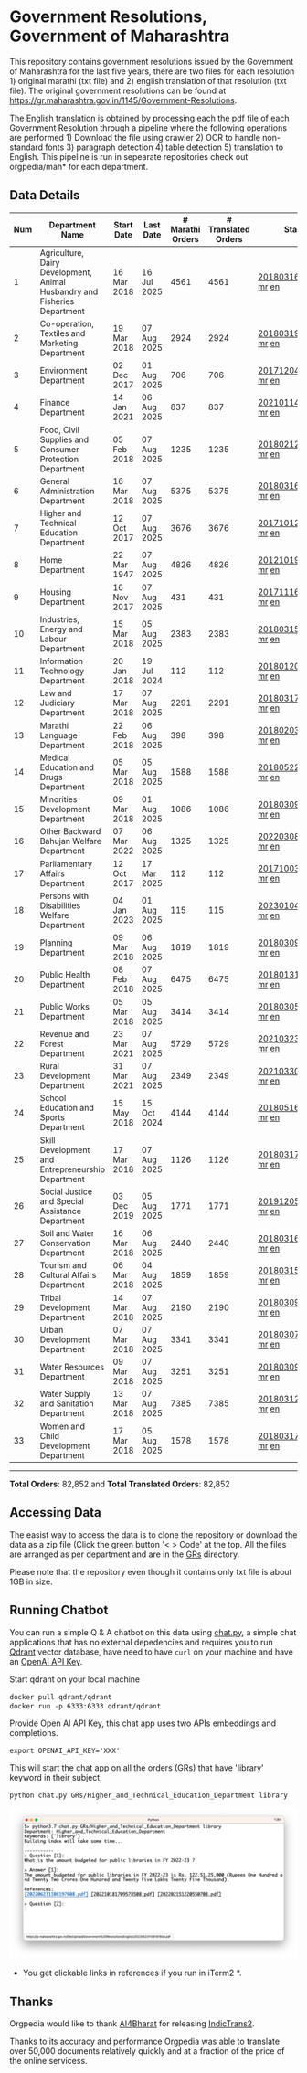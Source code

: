 # Government Resolutions, Government of Maharashtra

This repository contains government resolutions issued by the Government of Maharashtra for the last five years, there are two files for each resolution 1) original marathi (txt file) and 2) english translation of that resolution (txt file). The original government resolutions can be found at https://gr.maharashtra.gov.in/1145/Government-Resolutions.

The English translation is obtained by processing each the pdf file of each Government Resolution through a pipeline where the following operations are performed 1) Download the file using crawler 2) OCR to handle non-standard fonts 3) paragraph detection 4) table  detection 5) translation to English. This pipeline is run in sepearate repositories check out orgpedia/mah* for each department.


## Data Details

| Num | Department Name | Start Date | Last Date | # Marathi Orders | # Translated Orders | Starting Order | Last Order |
| --- | --------------- | ---------- | --------- | ---------------- | ------------------- | -------------- | ---------- |
| 1 | Agriculture, Dairy Development, Animal Husbandry and Fisheries Department | 16 Mar 2018 | 16 Jul 2025 | 4561 | 4561 | [201803161624182101.pdf](https://gr.maharashtra.gov.in/Site/Upload/Government%20Resolutions/English/201803161624182101.pdf) [mr](GRs/Agriculture,_Dairy_Development,_Animal_Husbandry_and_Fisheries_Department/201803161624182101.pdf.mr.txt) [en](GRs/Agriculture,_Dairy_Development,_Animal_Husbandry_and_Fisheries_Department/201803161624182101.pdf.en.txt) | [202507161646542501.pdf](https://gr.maharashtra.gov.in/Site/Upload/Government%20Resolutions/English/202507161646542501.pdf) [mr](GRs/Agriculture,_Dairy_Development,_Animal_Husbandry_and_Fisheries_Department/202507161646542501.pdf.mr.txt) [en](GRs/Agriculture,_Dairy_Development,_Animal_Husbandry_and_Fisheries_Department/202507161646542501.pdf.en.txt) |
| 2 | Co-operation, Textiles and Marketing Department | 19 Mar 2018 | 07 Aug 2025 | 2924 | 2924 | [201803191257576702.pdf](https://gr.maharashtra.gov.in/Site/Upload/Government%20Resolutions/English/201803191257576702.pdf) [mr](GRs/Co-operation,_Textiles_and_Marketing_Department/201803191257576702.pdf.mr.txt) [en](GRs/Co-operation,_Textiles_and_Marketing_Department/201803191257576702.pdf.en.txt) | [202508071702359502.pdf](https://gr.maharashtra.gov.in/Site/Upload/Government%20Resolutions/English/202508071702359502.pdf) [mr](GRs/Co-operation,_Textiles_and_Marketing_Department/202508071702359502.pdf.mr.txt) [en](GRs/Co-operation,_Textiles_and_Marketing_Department/202508071702359502.pdf.en.txt) |
| 3 | Environment Department | 02 Dec 2017 | 01 Aug 2025 | 706 | 706 | [201712041147216904.pdf](https://gr.maharashtra.gov.in/Site/Upload/Government%20Resolutions/English/201712041147216904.pdf) [mr](GRs/Environment_Department/201712041147216904.pdf.mr.txt) [en](GRs/Environment_Department/201712041147216904.pdf.en.txt) | [202508011520386604.pdf](https://gr.maharashtra.gov.in/Site/Upload/Government%20Resolutions/English/202508011520386604.pdf) [mr](GRs/Environment_Department/202508011520386604.pdf.mr.txt) [en](GRs/Environment_Department/202508011520386604.pdf.en.txt) |
| 4 | Finance Department | 14 Jan 2021 | 06 Aug 2025 | 837 | 837 | [202101141237329905.pdf](https://gr.maharashtra.gov.in/Site/Upload/Government%20Resolutions/English/202101141237329905.pdf) [mr](GRs/Finance_Department/202101141237329905.pdf.mr.txt) [en](GRs/Finance_Department/202101141237329905.pdf.en.txt) | [202508061117513505.pdf](https://gr.maharashtra.gov.in/Site/Upload/Government%20Resolutions/English/202508061117513505.pdf) [mr](GRs/Finance_Department/202508061117513505.pdf.mr.txt) [en](GRs/Finance_Department/202508061117513505.pdf.en.txt) |
| 5 | Food, Civil Supplies and Consumer Protection Department | 05 Feb 2018 | 07 Aug 2025 | 1235 | 1235 | [201802121244545806.pdf](https://gr.maharashtra.gov.in/Site/Upload/Government%20Resolutions/English/201802121244545806.pdf) [mr](GRs/Food,_Civil_Supplies_and_Consumer_Protection_Department/201802121244545806.pdf.mr.txt) [en](GRs/Food,_Civil_Supplies_and_Consumer_Protection_Department/201802121244545806.pdf.en.txt) | [202508071828031306.pdf](https://gr.maharashtra.gov.in/Site/Upload/Government%20Resolutions/English/202508071828031306.pdf) [mr](GRs/Food,_Civil_Supplies_and_Consumer_Protection_Department/202508071828031306.pdf.mr.txt) [en](GRs/Food,_Civil_Supplies_and_Consumer_Protection_Department/202508071828031306.pdf.en.txt) |
| 6 | General Administration Department | 16 Mar 2018 | 07 Aug 2025 | 5375 | 5375 | [201803161224022707.pdf](https://gr.maharashtra.gov.in/Site/Upload/Government%20Resolutions/English/201803161224022707.pdf) [mr](GRs/General_Administration_Department/201803161224022707.pdf.mr.txt) [en](GRs/General_Administration_Department/201803161224022707.pdf.en.txt) | [202508071832531607.pdf](https://gr.maharashtra.gov.in/Site/Upload/Government%20Resolutions/English/202508071832531607.pdf) [mr](GRs/General_Administration_Department/202508071832531607.pdf.mr.txt) [en](GRs/General_Administration_Department/202508071832531607.pdf.en.txt) |
| 7 | Higher and Technical Education Department | 12 Oct 2017 | 07 Aug 2025 | 3676 | 3676 | [201710121514029708.pdf](https://gr.maharashtra.gov.in/Site/Upload/Government%20Resolutions/English/201710121514029708.pdf) [mr](GRs/Higher_and_Technical_Education_Department/201710121514029708.pdf.mr.txt) [en](GRs/Higher_and_Technical_Education_Department/201710121514029708.pdf.en.txt) | [202508071836065708.pdf](https://gr.maharashtra.gov.in/Site/Upload/Government%20Resolutions/English/202508071836065708.pdf) [mr](GRs/Higher_and_Technical_Education_Department/202508071836065708.pdf.mr.txt) [en](GRs/Higher_and_Technical_Education_Department/202508071836065708.pdf.en.txt) |
| 8 | Home Department | 22 Mar 1947 | 07 Aug 2025 | 4826 | 4826 | [201210191648552129.pdf](https://gr.maharashtra.gov.in/Site/Upload/Government%20Resolutions/English/201210191648552129.pdf) [mr](GRs/Home_Department/201210191648552129.pdf.mr.txt) [en](GRs/Home_Department/201210191648552129.pdf.en.txt) | [202508072204462829.pdf](https://gr.maharashtra.gov.in/Site/Upload/Government%20Resolutions/English/202508072204462829.pdf) [mr](GRs/Home_Department/202508072204462829.pdf.mr.txt) [en](GRs/Home_Department/202508072204462829.pdf.en.txt) |
| 9 | Housing Department | 16 Nov 2017 | 07 Aug 2025 | 431 | 431 | [201711161447076609.pdf](https://gr.maharashtra.gov.in/Site/Upload/Government%20Resolutions/English/201711161447076609.pdf) [mr](GRs/Housing_Department/201711161447076609.pdf.mr.txt) [en](GRs/Housing_Department/201711161447076609.pdf.en.txt) | [202508071639095709.pdf](https://gr.maharashtra.gov.in/Site/Upload/Government%20Resolutions/English/202508071639095709.pdf) [mr](GRs/Housing_Department/202508071639095709.pdf.mr.txt) [en](GRs/Housing_Department/202508071639095709.pdf.en.txt) |
| 10 | Industries, Energy and Labour Department | 15 Mar 2018 | 05 Aug 2025 | 2383 | 2383 | [201803151204055010.pdf](https://gr.maharashtra.gov.in/Site/Upload/Government%20Resolutions/English/201803151204055010.pdf) [mr](GRs/Industries,_Energy_and_Labour_Department/201803151204055010.pdf.mr.txt) [en](GRs/Industries,_Energy_and_Labour_Department/201803151204055010.pdf.en.txt) | [202508051805043510.pdf](https://gr.maharashtra.gov.in/Site/Upload/Government%20Resolutions/English/202508051805043510.pdf) [mr](GRs/Industries,_Energy_and_Labour_Department/202508051805043510.pdf.mr.txt) [en](GRs/Industries,_Energy_and_Labour_Department/202508051805043510.pdf.en.txt) |
| 11 | Information Technology Department | 20 Jan 2018 | 19 Jul 2024 | 112 | 112 | [201801201843024511.pdf](https://gr.maharashtra.gov.in/Site/Upload/Government%20Resolutions/English/201801201843024511.pdf) [mr](GRs/Information_Technology_Department/201801201843024511.pdf.mr.txt) [en](GRs/Information_Technology_Department/201801201843024511.pdf.en.txt) | [202407191742379111.pdf](https://gr.maharashtra.gov.in/Site/Upload/Government%20Resolutions/English/202407191742379111.pdf) [mr](GRs/Information_Technology_Department/202407191742379111.pdf.mr.txt) [en](GRs/Information_Technology_Department/202407191742379111.pdf.en.txt) |
| 12 | Law and Judiciary Department | 17 Mar 2018 | 07 Aug 2025 | 2291 | 2291 | [201803171129290212.pdf](https://gr.maharashtra.gov.in/Site/Upload/Government%20Resolutions/English/201803171129290212.pdf) [mr](GRs/Law_and_Judiciary_Department/201803171129290212.pdf.mr.txt) [en](GRs/Law_and_Judiciary_Department/201803171129290212.pdf.en.txt) | [202508071821044612.pdf](https://gr.maharashtra.gov.in/Site/Upload/Government%20Resolutions/English/202508071821044612.pdf) [mr](GRs/Law_and_Judiciary_Department/202508071821044612.pdf.mr.txt) [en](GRs/Law_and_Judiciary_Department/202508071821044612.pdf.en.txt) |
| 13 | Marathi Language Department | 22 Feb 2018 | 06 Aug 2025 | 398 | 398 | [201802031549154233.pdf](https://gr.maharashtra.gov.in/Site/Upload/Government%20Resolutions/English/201802031549154233.pdf) [mr](GRs/Marathi_Language_Department/201802031549154233.pdf.mr.txt) [en](GRs/Marathi_Language_Department/201802031549154233.pdf.en.txt) | [202508061759482933.pdf](https://gr.maharashtra.gov.in/Site/Upload/Government%20Resolutions/English/202508061759482933.pdf) [mr](GRs/Marathi_Language_Department/202508061759482933.pdf.mr.txt) [en](GRs/Marathi_Language_Department/202508061759482933.pdf.en.txt) |
| 14 | Medical Education and Drugs Department | 05 Mar 2018 | 05 Aug 2025 | 1588 | 1588 | [201805221424292513.pdf](https://gr.maharashtra.gov.in/Site/Upload/Government%20Resolutions/English/201805221424292513.pdf) [mr](GRs/Medical_Education_and_Drugs_Department/201805221424292513.pdf.mr.txt) [en](GRs/Medical_Education_and_Drugs_Department/201805221424292513.pdf.en.txt) | [202508051518095413.pdf](https://gr.maharashtra.gov.in/Site/Upload/Government%20Resolutions/English/202508051518095413.pdf) [mr](GRs/Medical_Education_and_Drugs_Department/202508051518095413.pdf.mr.txt) [en](GRs/Medical_Education_and_Drugs_Department/202508051518095413.pdf.en.txt) |
| 15 | Minorities Development Department | 09 Mar 2018 | 01 Aug 2025 | 1086 | 1086 | [201803091218355314.pdf](https://gr.maharashtra.gov.in/Site/Upload/Government%20Resolutions/English/201803091218355314.pdf) [mr](GRs/Minorities_Development_Department/201803091218355314.pdf.mr.txt) [en](GRs/Minorities_Development_Department/201803091218355314.pdf.en.txt) | [202508011606311814.pdf](https://gr.maharashtra.gov.in/Site/Upload/Government%20Resolutions/English/202508011606311814.pdf) [mr](GRs/Minorities_Development_Department/202508011606311814.pdf.mr.txt) [en](GRs/Minorities_Development_Department/202508011606311814.pdf.en.txt) |
| 16 | Other Backward Bahujan Welfare Department | 07 Mar 2022 | 06 Aug 2025 | 1325 | 1325 | [202203081752439334.pdf](https://gr.maharashtra.gov.in/Site/Upload/Government%20Resolutions/English/202203081752439334.pdf) [mr](GRs/Other_Backward_Bahujan_Welfare_Department/202203081752439334.pdf.mr.txt) [en](GRs/Other_Backward_Bahujan_Welfare_Department/202203081752439334.pdf.en.txt) | [202508061829447634.pdf](https://gr.maharashtra.gov.in/Site/Upload/Government%20Resolutions/English/202508061829447634.pdf) [mr](GRs/Other_Backward_Bahujan_Welfare_Department/202508061829447634.pdf.mr.txt) [en](GRs/Other_Backward_Bahujan_Welfare_Department/202508061829447634.pdf.en.txt) |
| 17 | Parliamentary Affairs Department | 12 Oct 2017 | 17 Mar 2025 | 112 | 112 | [201710031642378615.pdf](https://gr.maharashtra.gov.in/Site/Upload/Government%20Resolutions/English/201710031642378615.pdf) [mr](GRs/Parliamentary_Affairs_Department/201710031642378615.pdf.mr.txt) [en](GRs/Parliamentary_Affairs_Department/201710031642378615.pdf.en.txt) | [202503171104518215.pdf](https://gr.maharashtra.gov.in/Site/Upload/Government%20Resolutions/English/202503171104518215.pdf) [mr](GRs/Parliamentary_Affairs_Department/202503171104518215.pdf.mr.txt) [en](GRs/Parliamentary_Affairs_Department/202503171104518215.pdf.en.txt) |
| 18 | Persons with Disabilities Welfare Department | 04 Jan 2023 | 01 Aug 2025 | 115 | 115 | [202301041906309635.pdf](https://gr.maharashtra.gov.in/Site/Upload/Government%20Resolutions/English/202301041906309635.pdf) [mr](GRs/Persons_with_Disabilities_Welfare_Department/202301041906309635.pdf.mr.txt) [en](GRs/Persons_with_Disabilities_Welfare_Department/202301041906309635.pdf.en.txt) | [202508011553078435.pdf](https://gr.maharashtra.gov.in/Site/Upload/Government%20Resolutions/English/202508011553078435.pdf) [mr](GRs/Persons_with_Disabilities_Welfare_Department/202508011553078435.pdf.mr.txt) [en](GRs/Persons_with_Disabilities_Welfare_Department/202508011553078435.pdf.en.txt) |
| 19 | Planning Department | 09 Mar 2018 | 06 Aug 2025 | 1819 | 1819 | [201803091441032716.pdf](https://gr.maharashtra.gov.in/Site/Upload/Government%20Resolutions/English/201803091441032716.pdf) [mr](GRs/Planning_Department/201803091441032716.pdf.mr.txt) [en](GRs/Planning_Department/201803091441032716.pdf.en.txt) | [202508061155174516.pdf](https://gr.maharashtra.gov.in/Site/Upload/Government%20Resolutions/English/202508061155174516.pdf) [mr](GRs/Planning_Department/202508061155174516.pdf.mr.txt) [en](GRs/Planning_Department/202508061155174516.pdf.en.txt) |
| 20 | Public Health Department | 08 Feb 2018 | 07 Aug 2025 | 6475 | 6475 | [201801311722275417.pdf](https://gr.maharashtra.gov.in/Site/Upload/Government%20Resolutions/English/201801311722275417.pdf) [mr](GRs/Public_Health_Department/201801311722275417.pdf.mr.txt) [en](GRs/Public_Health_Department/201801311722275417.pdf.en.txt) | [202508071216482217.pdf](https://gr.maharashtra.gov.in/Site/Upload/Government%20Resolutions/English/202508071216482217.pdf) [mr](GRs/Public_Health_Department/202508071216482217.pdf.mr.txt) [en](GRs/Public_Health_Department/202508071216482217.pdf.en.txt) |
| 21 | Public Works Department | 05 Mar 2018 | 05 Aug 2025 | 3414 | 3414 | [201803051515468118.pdf](https://gr.maharashtra.gov.in/Site/Upload/Government%20Resolutions/English/201803051515468118.pdf) [mr](GRs/Public_Works_Department/201803051515468118.pdf.mr.txt) [en](GRs/Public_Works_Department/201803051515468118.pdf.en.txt) | [202508051333075418.pdf](https://gr.maharashtra.gov.in/Site/Upload/Government%20Resolutions/English/202508051333075418...pdf) [mr](GRs/Public_Works_Department/202508051333075418.pdf.mr.txt) [en](GRs/Public_Works_Department/202508051333075418.pdf.en.txt) |
| 22 | Revenue and Forest Department | 23 Mar 2021 | 07 Aug 2025 | 5729 | 5729 | [202103231328393119.pdf](https://gr.maharashtra.gov.in/Site/Upload/Government%20Resolutions/English/202103231328393119.pdf) [mr](GRs/Revenue_and_Forest_Department/202103231328393119.pdf.mr.txt) [en](GRs/Revenue_and_Forest_Department/202103231328393119.pdf.en.txt) | [202508071805014419.pdf](https://gr.maharashtra.gov.in/Site/Upload/Government%20Resolutions/English/202508071805014419.pdf) [mr](GRs/Revenue_and_Forest_Department/202508071805014419.pdf.mr.txt) [en](GRs/Revenue_and_Forest_Department/202508071805014419.pdf.en.txt) |
| 23 | Rural Development Department | 31 Mar 2021 | 07 Aug 2025 | 2349 | 2349 | [202103301021181120.pdf](https://gr.maharashtra.gov.in/Site/Upload/Government%20Resolutions/English/202103301021181120.pdf) [mr](GRs/Rural_Development_Department/202103301021181120.pdf.mr.txt) [en](GRs/Rural_Development_Department/202103301021181120.pdf.en.txt) | [202508071557470320.pdf](https://gr.maharashtra.gov.in/Site/Upload/Government%20Resolutions/English/202508071557470320.pdf) [mr](GRs/Rural_Development_Department/202508071557470320.pdf.mr.txt) [en](GRs/Rural_Development_Department/202508071557470320.pdf.en.txt) |
| 24 | School Education and Sports Department | 15 May 2018 | 15 Oct 2024 | 4144 | 4144 | [201805161114241221.pdf](https://gr.maharashtra.gov.in/Site/Upload/Government%20Resolutions/English/201805161114241221.pdf) [mr](GRs/School_Education_and_Sports_Department/201805161114241221.pdf.mr.txt) [en](GRs/School_Education_and_Sports_Department/201805161114241221.pdf.en.txt) | [202410152127537021.pdf](https://gr.maharashtra.gov.in/Site/Upload/Government%20Resolutions/English/202410152127537021.pdf) [mr](GRs/School_Education_and_Sports_Department/202410152127537021.pdf.mr.txt) [en](GRs/School_Education_and_Sports_Department/202410152127537021.pdf.en.txt) |
| 25 | Skill Development and Entrepreneurship Department | 17 Mar 2018 | 07 Aug 2025 | 1126 | 1126 | [201803171322099003.pdf](https://gr.maharashtra.gov.in/Site/Upload/Government%20Resolutions/English/201803171322099003.pdf) [mr](GRs/Skill_Development_and_Entrepreneurship_Department/201803171322099003.pdf.mr.txt) [en](GRs/Skill_Development_and_Entrepreneurship_Department/201803171322099003.pdf.en.txt) | [202508071811108903.pdf](https://gr.maharashtra.gov.in/Site/Upload/Government%20Resolutions/English/202508071811108903.pdf) [mr](GRs/Skill_Development_and_Entrepreneurship_Department/202508071811108903.pdf.mr.txt) [en](GRs/Skill_Development_and_Entrepreneurship_Department/202508071811108903.pdf.en.txt) |
| 26 | Social Justice and Special Assistance Department | 03 Dec 2019 | 05 Aug 2025 | 1771 | 1771 | [201912051107011622.pdf](https://gr.maharashtra.gov.in/Site/Upload/Government%20Resolutions/English/201912051107011622.pdf) [mr](GRs/Social_Justice_and_Special_Assistance_Department/201912051107011622.pdf.mr.txt) [en](GRs/Social_Justice_and_Special_Assistance_Department/201912051107011622.pdf.en.txt) | [202508051809491622.pdf](https://gr.maharashtra.gov.in/Site/Upload/Government%20Resolutions/English/202508051809491622.pdf) [mr](GRs/Social_Justice_and_Special_Assistance_Department/202508051809491622.pdf.mr.txt) [en](GRs/Social_Justice_and_Special_Assistance_Department/202508051809491622.pdf.en.txt) |
| 27 | Soil and Water Conservation Department | 16 Mar 2018 | 06 Aug 2025 | 2440 | 2440 | [201803161247582426.pdf](https://gr.maharashtra.gov.in/Site/Upload/Government%20Resolutions/English/201803161247582426.pdf) [mr](GRs/Soil_and_Water_Conservation_Department/201803161247582426.pdf.mr.txt) [en](GRs/Soil_and_Water_Conservation_Department/201803161247582426.pdf.en.txt) | [202508061200568626.pdf](https://gr.maharashtra.gov.in/Site/Upload/Government%20Resolutions/English/202508061200568626.pdf) [mr](GRs/Soil_and_Water_Conservation_Department/202508061200568626.pdf.mr.txt) [en](GRs/Soil_and_Water_Conservation_Department/202508061200568626.pdf.en.txt) |
| 28 | Tourism and Cultural Affairs Department | 06 Mar 2018 | 04 Aug 2025 | 1859 | 1859 | [201803151055091823.pdf](https://gr.maharashtra.gov.in/Site/Upload/Government%20Resolutions/English/201803151055091823.pdf) [mr](GRs/Tourism_and_Cultural_Affairs_Department/201803151055091823.pdf.mr.txt) [en](GRs/Tourism_and_Cultural_Affairs_Department/201803151055091823.pdf.en.txt) | [202508041747135623.pdf](https://gr.maharashtra.gov.in/Site/Upload/Government%20Resolutions/English/202508041747135623.pdf) [mr](GRs/Tourism_and_Cultural_Affairs_Department/202508041747135623.pdf.mr.txt) [en](GRs/Tourism_and_Cultural_Affairs_Department/202508041747135623.pdf.en.txt) |
| 29 | Tribal Development Department | 14 Mar 2018 | 07 Aug 2025 | 2190 | 2190 | [201803091105184924.pdf](https://gr.maharashtra.gov.in/Site/Upload/Government%20Resolutions/English/201803091105184924.pdf) [mr](GRs/Tribal_Development_Department/201803091105184924.pdf.mr.txt) [en](GRs/Tribal_Development_Department/201803091105184924.pdf.en.txt) | [202508071640080824.pdf](https://gr.maharashtra.gov.in/Site/Upload/Government%20Resolutions/English/202508071640080824.pdf) [mr](GRs/Tribal_Development_Department/202508071640080824.pdf.mr.txt) [en](GRs/Tribal_Development_Department/202508071640080824.pdf.en.txt) |
| 30 | Urban Development Department | 07 Mar 2018 | 07 Aug 2025 | 3341 | 3341 | [201803071203178325.pdf](https://gr.maharashtra.gov.in/Site/Upload/Government%20Resolutions/English/201803071203178325.pdf) [mr](GRs/Urban_Development_Department/201803071203178325.pdf.mr.txt) [en](GRs/Urban_Development_Department/201803071203178325.pdf.en.txt) | [202508071848316225.pdf](https://gr.maharashtra.gov.in/Site/Upload/Government%20Resolutions/English/202508071848316225.pdf) [mr](GRs/Urban_Development_Department/202508071848316225.pdf.mr.txt) [en](GRs/Urban_Development_Department/202508071848316225.pdf.en.txt) |
| 31 | Water Resources Department | 09 Mar 2018 | 07 Aug 2025 | 3251 | 3251 | [201803091034435527.pdf](https://gr.maharashtra.gov.in/Site/Upload/Government%20Resolutions/English/201803091034435527.pdf) [mr](GRs/Water_Resources_Department/201803091034435527.pdf.mr.txt) [en](GRs/Water_Resources_Department/201803091034435527.pdf.en.txt) | [202508071626537527.pdf](https://gr.maharashtra.gov.in/Site/Upload/Government%20Resolutions/English/202508071626537527.pdf) [mr](GRs/Water_Resources_Department/202508071626537527.pdf.mr.txt) [en](GRs/Water_Resources_Department/202508071626537527.pdf.en.txt) |
| 32 | Water Supply and Sanitation Department | 13 Mar 2018 | 07 Aug 2025 | 7385 | 7385 | [201803121414108428.pdf](https://gr.maharashtra.gov.in/Site/Upload/Government%20Resolutions/English/201803121414108428.pdf) [mr](GRs/Water_Supply_and_Sanitation_Department/201803121414108428.pdf.mr.txt) [en](GRs/Water_Supply_and_Sanitation_Department/201803121414108428.pdf.en.txt) | [202508071300519228.pdf](https://gr.maharashtra.gov.in/Site/Upload/Government%20Resolutions/English/202508071300519228.pdf) [mr](GRs/Water_Supply_and_Sanitation_Department/202508071300519228.pdf.mr.txt) [en](GRs/Water_Supply_and_Sanitation_Department/202508071300519228.pdf.en.txt) |
| 33 | Women and Child Development Department | 17 Mar 2018 | 05 Aug 2025 | 1578 | 1578 | [201803171539444330.pdf](https://gr.maharashtra.gov.in/Site/Upload/Government%20Resolutions/English/201803171539444330.pdf) [mr](GRs/Women_and_Child_Development_Department/201803171539444330.pdf.mr.txt) [en](GRs/Women_and_Child_Development_Department/201803171539444330.pdf.en.txt) | [202508051710545630.pdf](https://gr.maharashtra.gov.in/Site/Upload/Government%20Resolutions/English/202508051710545630.pdf) [mr](GRs/Women_and_Child_Development_Department/202508051710545630.pdf.mr.txt) [en](GRs/Women_and_Child_Development_Department/202508051710545630.pdf.en.txt) |
----------------------------------------------------------------------------------------------------

**Total Orders**: 82,852 and **Total Translated Orders**: 82,852
## Accessing Data

The easist way to access the data is to clone the repository or download the data as a zip file (Click the green button '< > Code' at the top. All the files are arranged as per department and are in the [GRs](GRs) directory.

Please note that the repository even though it contains only txt file is about 1GB in size.

## Running Chatbot

You can run a simple Q & A chatbot on this data using [chat.py](chat.py), a simple chat applications that has no external depedencies and requires you to run [Qdrant](https://qdrant.tech/) vector database, have need to have `curl` on your machine and have an [OpenAI API Key](https://help.openai.com/en/articles/4936850-where-do-i-find-my-secret-api-key).

Start qdrant on your local machine
```shell
docker pull qdrant/qdrant
docker run -p 6333:6333 qdrant/qdrant
```

Provide Open AI API Key, this chat app uses two APIs embeddings and completions.
```shell
export OPENAI_API_KEY='XXX'
```

This will start the chat app on all the orders (GRs) that have 'library' keyword in their subject.

```shell
python chat.py GRs/Higher_and_Technical_Education_Department library
```

![screenshot of running chat.py](screenshot.png)

* You get clickable links in references if you run in iTerm2 *.

## Thanks

Orgpedia would like to thank [AI4Bharat](https://ai4bharat.iitm.ac.in/) for releasing [IndicTrans2](https://github.com/AI4Bharat/IndicTrans2).

Thanks to its accuracy and performance Orgpedia was able to translate over 50,000 documents relatively quickly and at a fraction of the price of the online servicess.

